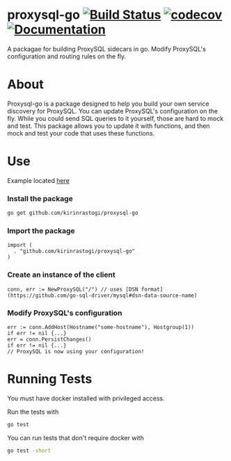 # proxysql-go [![Build Status](https://travis-ci.org/kirinrastogi/proxysql-go.svg?branch=master)](https://travis-ci.org/kirinrastogi/proxysql-go) [![codecov](https://codecov.io/gh/kirinrastogi/proxysql-go/branch/master/graph/badge.svg)](https://codecov.io/gh/kirinrastogi/proxysql-go) [![Documentation](https://godoc.org/github.com/kirinrastogi/proxysql-go?status.svg)](https://godoc.org/github.com/kirinrastogi/proxysql-go/)


A packagae for building ProxySQL sidecars in go. Modify ProxySQL's configuration and routing rules on the fly.

# About

Proxysql-go is a package designed to help you build your own service discovery for ProxySQL.
You can update ProxySQL's configuration on the fly. While you could send SQL queries to it yourself, those are hard to mock and test. This package allows you to update it with functions, and then mock and test your code that uses these functions.

# Use

Example located [here](https://github.com/kirinrastogi/proxysql-go/blob/master/example/example.go)

### Install the package

```bash
go get github.com/kirinrastogi/proxysql-go
```

### Import the package

```golang
import (
  . "github.com/kirinrastogi/proxysql-go"
)
```

### Create an instance of the client

```golang
conn, err := NewProxySQL("/") // uses [DSN format](https://github.com/go-sql-driver/mysql#dsn-data-source-name)
```

### Modify ProxySQL's configuration

```golang
err := conn.AddHost(Hostname("some-hostname"), Hostgroup(1))
if err != nil {...}
err = conn.PersistChanges()
if err != nil {...}
// ProxySQL is now using your configuration!
```

# Running Tests

You must have docker installed with privileged access.

Run the tests with

```bash
go test
```

You can run tests that don't require docker with

```bash
go test -short
```
